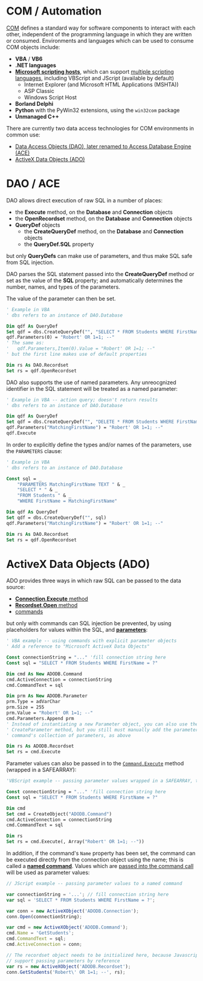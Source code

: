COM / Automation
===

[COM](https://en.wikipedia.org/wiki/Component_Object_Model) defines a standard way for software components to interact with each other, independent of the programming language in which they are written or consumed. Environments and languages which can be used to consume COM objects include:

* **VBA** / **VB6**
* **.NET languages**
* [**Microsoft scripting hosts**](https://docs.microsoft.com/en-us/previous-versions/windows/internet-explorer/ie-developer/scripting-articles/fdee6589(v%3dvs.94)), which can support [multiple scripting languages](https://docs.microsoft.com/en-us/previous-versions/windows/internet-explorer/ie-developer/scripting-articles/xawadt95(v%3dvs.94)), including VBScript and JScript (available by default)
    * Internet Explorer (and Microsoft HTML Applications (MSHTA))
    * ASP Classic
    * Windows Script Host
* **Borland Delphi**
* **Python** with the PyWin32 extensions, using the `win32com` package
* **Unmanaged C++**
        
There are currently two data access technologies for COM environments in common use:

* [Data Access Objects (DAO), later renamed to Access Database Engine (ACE)](#dao--ace])
* [ActiveX Data Objects (ADO)](#activex-data-objects-ado)

DAO / ACE
===

DAO allows direct execution of raw SQL in a number of places:

* the **Execute** method, on the **Database** and **Connection** objects
* the **OpenRecordset** method, on the **Database** and **Connection** objects
* **QueryDef** objects
    * the **CreateQueryDef** method, on the **Database** and **Connection** objects
    * the **QueryDef.SQL** property

but only **QueryDefs** can make use of parameters, and thus make SQL safe from SQL injection.

DAO parses the SQL statement passed into the **CreateQueryDef** method or set as the value of the **SQL** property; and automatically determines the number, names, and types of the parameters.

The value of the parameter can then be set.
```vb
' Example in VBA
' dbs refers to an instance of DAO.Database

Dim qdf As QueryDef
Set qdf = dbs.CreateQueryDef("", "SELECT * FROM Students WHERE FirstName = ?")
qdf.Parameters(0) = "Robert' OR 1=1; --"
' The same as:
'   qdf.Parameters,Item(0).Value = "Robert' OR 1=1; --"
' but the first line makes use of default properties

Dim rs As DAO.Recordset
Set rs = qdf.OpenRecordset
```
DAO also supports the use of named parameters. Any unreocgnized identifier in the SQL statement will be treated as a named parameter:
```vb
' Example in VBA -- action query; doesn't return results
' dbs refers to an instance of DAO.Database

Dim qdf As QueryDef
Set qdf = dbs.CreateQueryDef("", "DELETE * FROM Students WHERE FirstName = MatchingFirstName")
qdf.Parameters("MatchingFirstName") = "Robert' OR 1=1; --"
qdf.Execute
```
In order to explicitly define the types and/or names of the parameters, use the `PARAMETERS` clause:
```vb
' Example in VBA
' dbs refers to an instance of DAO.Database

Const sql = _
    "PARAMETERS MatchingFirstName TEXT " & _
    "SELECT * " & _
    "FROM Students " & _
    "WHERE FirstName = MatchingFirstName"

Dim qdf As QueryDef
Set qdf = dbs.CreateQueryDef("", sql)
qdf.Parameters("MatchingFirstName") = "Robert' OR 1=1; --"

Dim rs As DAO.Recordset
Set rs = qdf.OpenRecordset
```

ActiveX Data Objects (ADO)
===

ADO provides three ways in which raw SQL can be passed to the data source:

* [**Connection**.**Execute** method](https://docs.microsoft.com/en-us/sql/ado/reference/ado-api/execute-method-ado-connection)
* [**Recordset**.**Open** method](https://docs.microsoft.com/en-us/sql/ado/reference/ado-api/open-method-ado-recordset)
* [commands](https://docs.microsoft.com/en-us/sql/ado/guide/data/preparing-and-executing-commands)

but only with commands can SQL injection be prevented, by using placeholders for values within the SQL, and [**parameters**](https://docs.microsoft.com/en-us/sql/ado/guide/data/command-object-parameters):

```vb
' VBA example -- using commands with explicit parameter objects
' Add a reference to "Microsoft ActiveX Data Objects"

Const connectionString = "..." 'fill connection string here
Const sql = "SELECT * FROM Students WHERE FirstName = ?"

Dim cmd As New ADODB.Command
cmd.ActiveConnection = connectionString
cmd.CommandText = sql

Dim prm As New ADODB.Parameter
prm.Type = adVarChar
prm.Size = 255
prm.Value = "Robert' OR 1=1; --"
cmd.Parameters.Append prm
' Instead of instantiating a new Parameter object, you can also use the command's
' CreateParameter method, but you still must manually add the parameter to the
' command's collection of parameters, as above

Dim rs As ADODB.Recordset
Set rs = cmd.Execute
```
Parameter values can also be passed in to the [`Command.Execute`](https://docs.microsoft.com/en-us/sql/ado/reference/ado-api/execute-method-ado-command?view=sql-server-2017) method (wrapped in a SAFEARRAY):
```vb
'VBScript example -- passing parameter values wrapped in a SAFEARRAY, to the Execute method

Const connectionString = "..." 'fill connection string here
Const sql = "SELECT * FROM Students WHERE FirstName = ?"

Dim cmd
Set cmd = CreateObject("ADODB.Command")
cmd.ActiveConnection = connectionString
cmd.CommandText = sql

Dim rs
Set rs = cmd.Execute(, Array("Robert' OR 1=1; --"))
```
In addition, if the command's `Name` property has been set, the command can be executed directly from the connection object using the name; this is called a [**named command**](https://docs.microsoft.com/en-us/sql/ado/guide/data/named-commands). Values which are [passed into the command call](https://docs.microsoft.com/en-us/sql/ado/guide/data/passing-parameters-to-a-named-command) will be used as parameter values:
```js
// JScript example -- passing parameter values to a named command

var connectionString = '...'; // fill connection string here
var sql = 'SELECT * FROM Students WHERE FirstName = ?';

var conn = new ActiveXObject('ADODB.Connection');
conn.Open(connectionString);

var cmd = new ActiveXObject('ADODB.Command');
cmd.Name = 'GetStudents';
cmd.CommandText = sql;
cmd.ActiveConnection = conn;

// The recordset object needs to be initialized here, because Javascript doesn't
// support passing parameters by reference
var rs = new ActiveXObject('ADODB.Recordset');
conn.GetStudents('Robert\' OR 1=1; --', rs);
```
